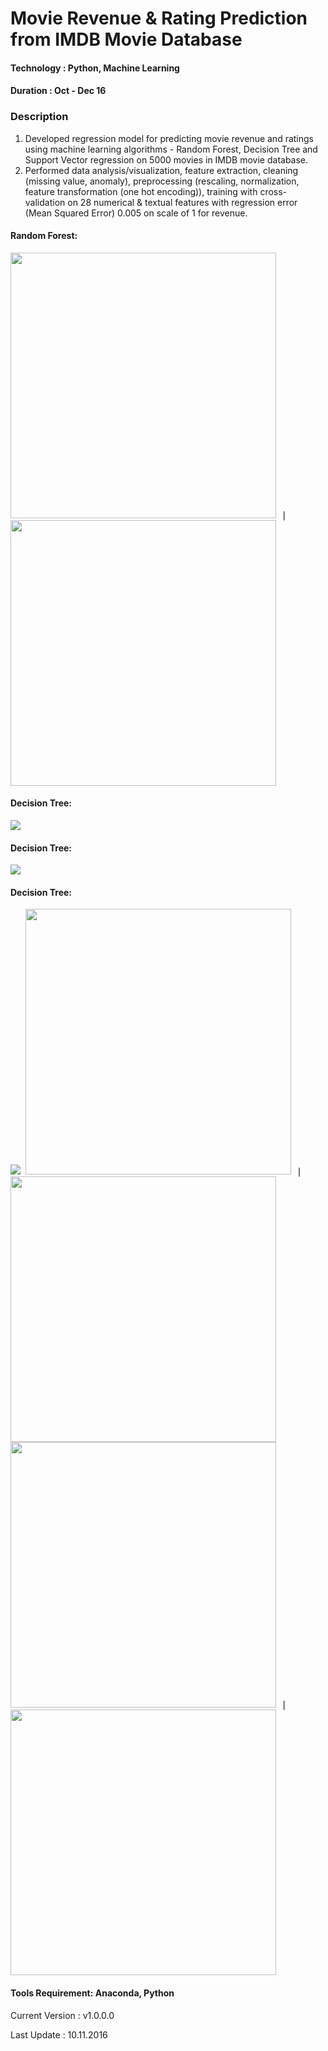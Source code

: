# Movie Revenue & Rating Prediction from IMDB Movie Database 

#### Technology : Python, Machine Learning
#### Duration   : Oct - Dec 16

### Description
1. Developed regression model for predicting movie revenue and ratings using machine learning algorithms - Random Forest, Decision Tree and Support Vector regression on 5000 movies in IMDB movie database.
2. Performed data analysis/visualization, feature extraction, cleaning (missing value, anomaly), preprocessing (rescaling, normalization, feature transformation (one hot encoding)), training with cross-validation on 28 numerical & textual features with regression error (Mean Squared Error) 0.005 on scale of 1 for revenue.


#### Random Forest:
<kbd>
<img src=https://github.com/anjanatiha/Movie-Revenue-Rating-Prediction-System/blob/master/Original/Plot/RFR%20Bar.png width="425"> | <img src=https://github.com/anjanatiha/Movie-Revenue-Rating-Prediction-System/blob/master/Original/Plot/download.png width="425">
</kbd>

#### Decision Tree: 
<kbd>
<img src=https://github.com/anjanatiha/Movie-Revenue-Rating-Prediction-System/blob/master/Original/Plot/DTR%20Bar.png>
</kbd>

#### Decision Tree:
<kbd>
<img src=https://github.com/anjanatiha/Movie-Revenue-Rating-Prediction-System/blob/master/Original/Plot/DTR%20Line.png>
</kbd>

#### Decision Tree:
<kbd>
<img src=https://github.com/anjanatiha/Movie-Revenue-Rating-Prediction-System/blob/master/Original/Plot/download%20(1).png>
</kbd>


<kbd>
<img src=https://github.com/anjanatiha/Movie-Revenue-Rating-Prediction-System/blob/master/Original/Plot/Director.png width="425"> | <img src=https://github.com/anjanatiha/Movie-Revenue-Rating-Prediction-System/blob/master/Original/Plot/actor%201.png width="425">
</kbd>


<kbd>
<img src=https://github.com/anjanatiha/Movie-Revenue-Rating-Prediction-System/blob/master/Original/Plot/actor%202.png width="425"> | <img src=https://github.com/anjanatiha/Movie-Revenue-Rating-Prediction-System/blob/master/Original/Plot/actor%203.png width="425">
</kbd>

#### Tools Requirement: Anaconda, Python 

Current Version  : v1.0.0.0

Last Update      : 10.11.2016
